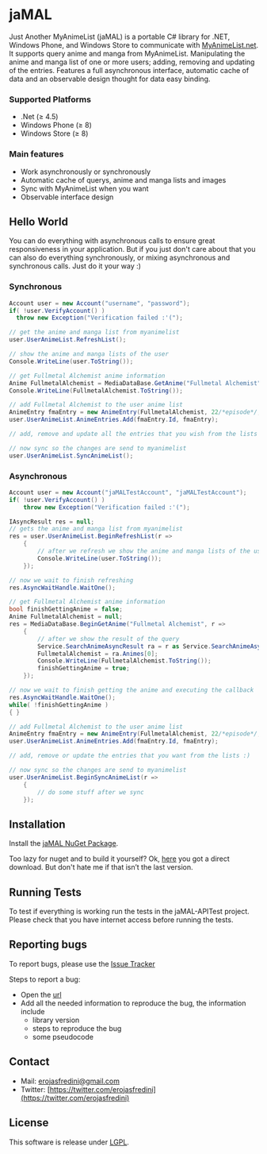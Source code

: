# jaMAL
Just Another MyAnimeList (jaMAL) is a portable C# library for .NET, Windows Phone, and Windows Store to communicate with [MyAnimeList.net](http://myanimelist.net/). It supports query anime and manga from MyAnimeList. Manipulating the anime and manga list of one or more users; adding, removing and updating of the entries. Features a full asynchronous interface, automatic cache of data and an observable design thought for data easy binding.

### Supported Platforms

* .Net (≥ 4.5)
* Windows Phone (≥ 8)
* Windows Store (≥ 8)

### Main features

* Work asynchronously or synchronously
* Automatic cache of querys, anime and manga lists and images
* Sync with MyAnimeList when you want
* Observable interface design

## Hello World
You can do everything with asynchronous calls to ensure great responsiveness in your application. But if you just don't care about that you can also do everything synchronously, or mixing asynchronous and synchronous calls. Just do it your way :)

### Synchronous
```C#
Account user = new Account("username", "password");
if( !user.VerifyAccount() )
  throw new Exception("Verification failed :'(");

// get the anime and manga list from myanimelist
user.UserAnimeList.RefreshList();

// show the anime and manga lists of the user
Console.WriteLine(user.ToString());

// get Fullmetal Alchemist anime information
Anime FullmetalAlchemist = MediaDataBase.GetAnime("Fullmetal Alchemist");
Console.WriteLine(FullmetalAlchemist.ToString());

// add Fullmetal Alchemist to the user anime list
AnimeEntry fmaEntry = new AnimeEntry(FullmetalAlchemist, 22/*episode*/, MediaEntry.EntryStatus.Currently);
user.UserAnimeList.AnimeEntries.Add(fmaEntry.Id, fmaEntry);

// add, remove and update all the entries that you wish from the lists :)

// now sync so the changes are send to myanimelist
user.UserAnimeList.SyncAnimeList();
```

### Asynchronous
```C#
Account user = new Account("jaMALTestAccount", "jaMALTestAccount");
if( !user.VerifyAccount() )
    throw new Exception("Verification failed :'(");

IAsyncResult res = null;
// gets the anime and manga list from myanimelist
res = user.UserAnimeList.BeginRefreshList(r =>
    {
        // after we refresh we show the anime and manga lists of the user
        Console.WriteLine(user.ToString());
    });

// now we wait to finish refreshing
res.AsyncWaitHandle.WaitOne();

// get Fullmetal Alchemist anime information
bool finishGettingAnime = false;
Anime FullmetalAlchemist = null;
res = MediaDataBase.BeginGetAnime("Fullmetal Alchemist", r =>
    {
        // after we show the result of the query
        Service.SearchAnimeAsyncResult ra = r as Service.SearchAnimeAsyncResult;
        FullmetalAlchemist = ra.Animes[0];
        Console.WriteLine(FullmetalAlchemist.ToString());
        finishGettingAnime = true;
    });

// now we wait to finish getting the anime and executing the callback
res.AsyncWaitHandle.WaitOne();
while( !finishGettingAnime )
{ }

// add Fullmetal Alchemist to the user anime list
AnimeEntry fmaEntry = new AnimeEntry(FullmetalAlchemist, 22/*episode*/, MediaEntry.EntryStatus.Currently);
user.UserAnimeList.AnimeEntries.Add(fmaEntry.Id, fmaEntry);

// add, remove or update the entries that you want from the lists :)

// now sync so the changes are send to myanimelist
user.UserAnimeList.BeginSyncAnimeList(r =>
    {
        // do some stuff after we sync
    });
```

## Installation
Install the [jaMAL NuGet Package](https://www.nuget.org/packages/jaMAL/).

Too lazy for nuget and to build it yourself? Ok, [here](http://1drv.ms/1LoPHyE) you got a direct download. But don't hate me if that isn’t the last version.

## Running Tests
To test if everything is working run the tests in the jaMAL-APITest project. Please check that you have internet access before running the tests.

## Reporting bugs
To report bugs, please use the [Issue Tracker](https://github.com/bobxiv/jaMAL/issues)

Steps to report a bug:
* Open the [url](https://github.com/bobxiv/jaMAL/issues/new)
* Add all the needed information to reproduce the bug, the information include
    * library version
    * steps to reproduce the bug
    * some pseudocode

## Contact

* Mail: erojasfredini@gmail.com
* Twitter: [https://twitter.com/erojasfredini](https://twitter.com/erojasfredini)

## License
This software is release under [LGPL](http://www.gnu.org/licenses/lgpl.html).
